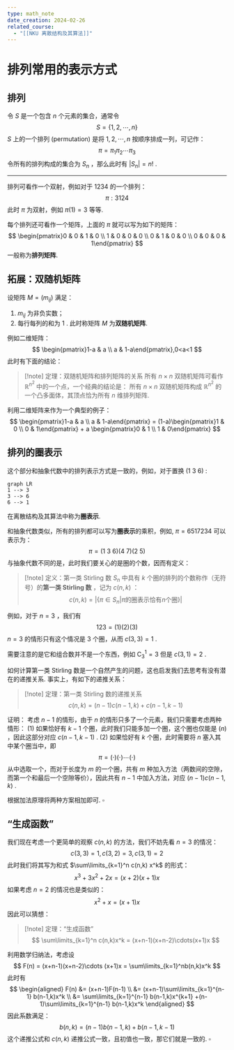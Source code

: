 ```yaml
---
type: math_note
date_creation: 2024-02-26
related_course:
  - "[[NKU 离散结构及其算法]]"
---
```

# 排列常用的表示方式
## 排列
令 $S$ 是一个包含 $n$ 个元素的集合，通常令
$$
S = \left\lbrace 1,2,\cdots,n \right\rbrace
$$
$S$ 上的一个排列 (permutation) 是将 $1,2,\cdots,n$ 按顺序排成一列，可记作：
$$
\pi = \pi_1 \pi_2 \cdots \pi_3 
$$
令所有的排列构成的集合为 $S_n$ ，那么此时有 $|S_n| = n!$ . 

----

排列可看作一个双射，例如对于 $1234$ 的一个排列：
$$
\pi : 3124
$$
此时 $\pi$ 为双射，例如 $\pi(1) = 3$ 等等.

每个排列还可看作一个矩阵，上面的 $\pi$ 就可以写为如下的矩阵：
$$
\begin{pmatrix}0 & 0 & 1 & 0 \\ 1 & 0 & 0 & 0 \\ 0 & 1 & 0 & 0 \\ 0 & 0 & 0 & 1\end{pmatrix}
$$
一般称为**排列矩阵**.

## 拓展：双随机矩阵
设矩阵 $M = (m_{ij})$ 满足：
1. $m_{ij}$ 为非负实数；
2. 每行每列的和为 $1$ .
此时称矩阵 $M$ 为**双随机矩阵**.

例如二维矩阵：
$$
\begin{pmatrix}1-a & a \\ a & 1-a\end{pmatrix},0<a<1
$$
此时有下面的结论：
>[!note] 定理：双随机矩阵和排列矩阵的关系
>所有 $n\times n$ 双随机矩阵可看作 $\mathbb{R}^{n^2}$ 中的一个点，一个经典的结论是：
>所有 $n\times n$ 双随机矩阵构成 $\mathbb{R}^{n^2}$ 的一个凸多面体，其顶点恰为所有 $n$ 维排列矩阵.

利用二维矩阵来作为一个典型的例子：
$$
\begin{pmatrix}1-a & a \\ a & 1-a\end{pmatrix} = (1-a)\begin{pmatrix}1 & 0 \\ 0 & 1\end{pmatrix} + a \begin{pmatrix}0 & 1  \\ 1 & 0\end{pmatrix}
$$
## 排列的圈表示
这个部分和抽象代数中的排列表示方式是一致的，例如，对于置换 $(1\ 3\ 6)$ :
```mermaid
graph LR
1 --> 3
3 --> 6
6 --> 1
```
在离散结构及其算法中称为**圈表示**.

和抽象代数类似，所有的排列都可以写为**圈表示**的乘积，例如, $\pi = 6517234$ 可以表示为：
$$
\pi = (1\ 3\ 6)(4\ 7)(2\ 5)
$$
与抽象代数不同的是，此时我们要关心的是圈的个数，因而有定义：
>[!note] 定义：第一类 Stirling 数
>$S_n$ 中具有 $k$ 个圈的排列的个数称作（无符号）的**第一类 Stirling 数** ，记为 $c(n,k)$ ：
> $$ c(n,k) = \big|\left\lbrace \pi\in S_n| \pi \text{的圈表示恰有} n \text{个圈}  \right\rbrace \big|$$ 

例如，对于 $n=3$ ，我们有
$$
123 = (1)(2)(3)
$$
$n=3$ 的情形只有这个情况是 $3$ 个圈，从而 $c(3,3) = 1$ .

需要注意的是它和组合数并不是一个东西，例如 $\mathrm{C}_3^1=3$ 但是 $c(3,1)=2$ .

如何计算第一类 Stirling 数是一个自然产生的问题，这也启发我们去思考有没有潜在的递推关系. 事实上，有如下的递推关系：

>[!note] 定理：第一类 Stirling 数的递推关系
>$$ c(n,k) = (n-1)c(n-1,k)+ c(n-1,k-1) $$

证明：
考虑 $n-1$ 的情形，由于 $n$ 的情形只多了一个元素，我们只需要考虑两种情形：
(1) 如果恰好有 $k-1$ 个圈，此时我们只能多加一个圈，这个圈也仅能是 $(n)$ ，因此这部分对应 $c(n-1,k-1)$ .
(2) 如果恰好有 $k$ 个圈，此时需要将 $n$ 塞入其中某个圈当中，即
$$
\pi = (\cdot)(\cdot )\cdots(\cdot)
$$
从中选取一个，而对于长度为 $m$ 的一个圈，共有 $m$ 种加入方法（两数间的空隙，而第一个和最后一个空隙等价），因此共有 $n-1$ 中加入方法，对应 $(n-1)c(n-1,k)$ .

根据加法原理将两种方案相加即可. $\square$

## “生成函数”
我们现在考虑一个更简单的观察 $c(n,k)$ 的方法，我们不妨先看 $n=3$ 的情况：
$$
c(3,3) = 1, c(3,2) = 3,c(3,1) = 2
$$
此时我们将其写为和式 $\sum\limits_{k=1}^n c(n,k) x^k$ 的形式：
$$
x^3+3x^2+2x =(x+2)(x+1)x
$$
如果考虑 $n=2$ 的情况也是类似的：
$$
x^2+x = (x+1)x
$$
因此可以猜想：
>[!note] 定理：“生成函数”
> $$ \sum\limits_{k=1}^n c(n,k)x^k = (x+n-1)(x+n-2)\cdots(x+1)x $$

利用数学归纳法，考虑设
$$
F(n) = (x+n-1)(x+n-2)\cdots (x+1)x = \sum\limits_{k=1}^nb(n,k)x^k
$$
此时有
$$
\begin{aligned}
F(n) &= (x+n-1)F(n-1) \\
&= (x+n-1)\sum\limits_{k=1}^{n-1} b(n-1,k)x^k \\
&= \sum\limits_{k=1}^{n-1} b(n-1,k)x^{k+1} +(n-1)\sum\limits_{k=1}^{n-1} b(n-1,k)x^k
\end{aligned}
$$
因此系数满足：
$$
b(n,k) = (n-1)b(n-1,k)+b(n-1,k-1)
$$
这个递推公式和 $c(n,k)$ 递推公式一致，且初值也一致，那它们就是一致的. $\square$

